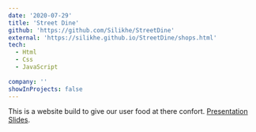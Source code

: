 ```yaml
---
date: '2020-07-29'
title: 'Street Dine'
github: 'https://github.com/Silikhe/StreetDine'
external: 'https://silikhe.github.io/StreetDine/shops.html'
tech:
  - Html
  - Css
  - JavaScript
  
company: ''
showInProjects: false
---
```

This is a website build to give our user food at there confort. [Presentation Slides](https://www.canva.com/design/DAEi3Bpcg5I/5OacbJk2RuYOxW3TUylX8A/view?utm_content=DAEi3Bpcg5I&utm_campaign=designshare&utm_medium=link&utm_source=publishsharelink#11).


